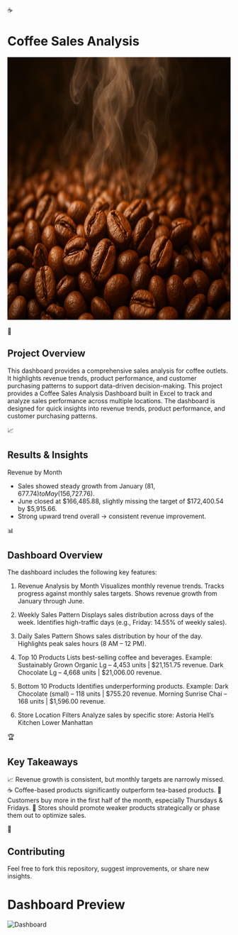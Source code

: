 ☕<H1>**Coffee Sales Analysis**</H1>


<img width="1090" height="592" alt="Dashboard" src="https://github.com/adityatarwatkar26/Coffee-Sales-Analysis/blob/main/Coffee_Beans_image.png" />

🚀 <H2>**Project Overview**</H2>

   This dashboard provides a comprehensive sales analysis for coffee outlets.
   It highlights revenue trends, product performance, and customer purchasing patterns to support data-driven decision-making.
   This project provides a Coffee Sales Analysis Dashboard built in Excel to track and analyze sales performance across multiple locations. 
   The dashboard is designed for quick insights into revenue trends, product performance, and customer purchasing patterns.

   📈 <H2>**Results & Insights**</H2>
   
   Revenue by Month
   - Sales showed steady growth from January ($81,677.74) to May ($156,727.76).
   - June closed at $166,485.88, slightly missing the target of $172,400.54 by $5,915.66.
   - Strong upward trend overall → consistent revenue improvement.

📊 <H2>**Dashboard Overview**</H2>

The dashboard includes the following key features:

1. Revenue Analysis by Month
   Visualizes monthly revenue trends.
   Tracks progress against monthly sales targets.
   Shows revenue growth from January through June.

2. Weekly Sales Pattern
   Displays sales distribution across days of the week.
   Identifies high-traffic days (e.g., Friday: 14.55% of weekly sales).

3. Daily Sales Pattern
   Shows sales distribution by hour of the day.
   Highlights peak sales hours (8 AM – 12 PM).

4. Top 10 Products
   Lists best-selling coffee and beverages.
   Example:
   Sustainably Grown Organic Lg – 4,453 units | $21,151.75 revenue.
   Dark Chocolate Lg – 4,668 units | $21,006.00 revenue.

5. Bottom 10 Products
   Identifies underperforming products.
   Example:
   Dark Chocolate (small) – 118 units | $755.20 revenue.
   Morning Sunrise Chai – 168 units | $1,596.00 revenue.

6. Store Location Filters
   Analyze sales by specific store:
   Astoria
   Hell’s Kitchen
   Lower Manhattan



  🏆 <H2>**Key Takeaways**</H2>
  
  📈 Revenue growth is consistent, but monthly targets are narrowly missed.
  ☕ Coffee-based products significantly outperform tea-based products.
  📅 Customers buy more in the first half of the month, especially Thursdays & Fridays.
  📌 Stores should promote weaker products strategically or phase them out to optimize sales.


🤝 <H2>**Contributing**</H2>

Feel free to fork this repository, suggest improvements, or share new insights.

<H1>Dashboard Preview</H1>
<img width="1090" height="592" alt="Dashboard" src="https://github.com/user-attachments/assets/e28949f7-4133-406e-b44a-6fdeb7aa5917" />


